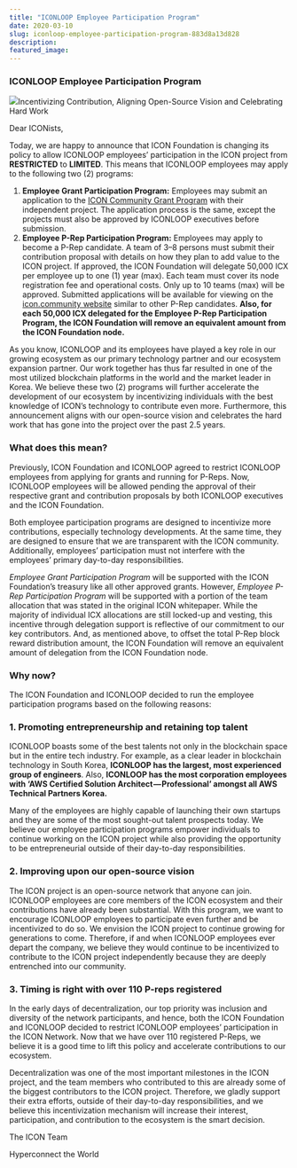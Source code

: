 ```yaml
---
title: "ICONLOOP Employee Participation Program"
date: 2020-03-10
slug: iconloop-employee-participation-program-883d8a13d828
description:
featured_image:
---
```


### ICONLOOP Employee Participation Program

![](https://cdn-images-1.medium.com/max/800/1*CJmlnPbocW5rpLOlBqFeoA.png)Incentivizing Contribution, Aligning Open-Source Vision and Celebrating Hard Work

Dear ICONists,

Today, we are happy to announce that ICON Foundation is changing its policy to allow ICONLOOP employees’ participation in the ICON project from **RESTRICTED** to **LIMITED**. This means that ICONLOOP employees may apply to the following two (2) programs:

1. **Employee Grant Participation Program:** Employees may submit an application to the [ICON Community Grant Program](https://forum.icon.community/t/icon-community-grant-program-icon-cgp/256) with their independent project. The application process is the same, except the projects must also be approved by ICONLOOP executives before submission.
2. **Employee P-Rep Participation Program:** Employees may apply to become a P-Rep candidate. A team of 3–8 persons must submit their contribution proposal with details on how they plan to add value to the ICON project. If approved, the ICON Foundation will delegate 50,000 ICX per employee up to one (1) year (max). Each team must cover its node registration fee and operational costs. Only up to 10 teams (max) will be approved. Submitted applications will be available for viewing on the [icon.community website](https://icon.community/iconsensus/candidates/) similar to other P-Rep candidates. **Also, for each 50,000 ICX delegated for the Employee P-Rep Participation Program, the ICON Foundation will remove an equivalent amount from the ICON Foundation node.**

As you know, ICONLOOP and its employees have played a key role in our growing ecosystem as our primary technology partner and our ecosystem expansion partner. Our work together has thus far resulted in one of the most utilized blockchain platforms in the world and the market leader in Korea. We believe these two (2) programs will further accelerate the development of our ecosystem by incentivizing individuals with the best knowledge of ICON’s technology to contribute even more. Furthermore, this announcement aligns with our open-source vision and celebrates the hard work that has gone into the project over the past 2.5 years.

### What does this mean?

Previously, ICON Foundation and ICONLOOP agreed to restrict ICONLOOP employees from applying for grants and running for P-Reps. Now, ICONLOOP employees will be allowed pending the approval of their respective grant and contribution proposals by both ICONLOOP executives and the ICON Foundation.

Both employee participation programs are designed to incentivize more contributions, especially technology developments. At the same time, they are designed to ensure that we are transparent with the ICON community. Additionally, employees’ participation must not interfere with the employees’ primary day-to-day responsibilities.

*Employee Grant Participation Program* will be supported with the ICON Foundation’s treasury like all other approved grants. However, *Employee P-Rep Participation Program* will be supported with a portion of the team allocation that was stated in the original ICON whitepaper. While the majority of individual ICX allocations are still locked-up and vesting, this incentive through delegation support is reflective of our commitment to our key contributors. And, as mentioned above, to offset the total P-Rep block reward distribution amount, the ICON Foundation will remove an equivalent amount of delegation from the ICON Foundation node.

### Why now?

The ICON Foundation and ICONLOOP decided to run the employee participation programs based on the following reasons:

### 1. Promoting entrepreneurship and retaining top talent

ICONLOOP boasts some of the best talents not only in the blockchain space but in the entire tech industry. For example, as a clear leader in blockchain technology in South Korea, **ICONLOOP has the largest, most experienced group of engineers**. Also, **ICONLOOP has the most corporation employees with ‘AWS Certified Solution Architect — Professional’ amongst all AWS Technical Partners Korea.**

Many of the employees are highly capable of launching their own startups and they are some of the most sought-out talent prospects today. We believe our employee participation programs empower individuals to continue working on the ICON project while also providing the opportunity to be entrepreneurial outside of their day-to-day responsibilities.

### 2. Improving upon our open-source vision

The ICON project is an open-source network that anyone can join. ICONLOOP employees are core members of the ICON ecosystem and their contributions have already been substantial. With this program, we want to encourage ICONLOOP employees to participate even further and be incentivized to do so. We envision the ICON project to continue growing for generations to come. Therefore, if and when ICONLOOP employees ever depart the company, we believe they would continue to be incentivized to contribute to the ICON project independently because they are deeply entrenched into our community.

### 3. Timing is right with over 110 P-reps registered

In the early days of decentralization, our top priority was inclusion and diversity of the network participants, and hence, both the ICON Foundation and ICONLOOP decided to restrict ICONLOOP employees’ participation in the ICON Network. Now that we have over 110 registered P-Reps, we believe it is a good time to lift this policy and accelerate contributions to our ecosystem.

Decentralization was one of the most important milestones in the ICON project, and the team members who contributed to this are already some of the biggest contributors to the ICON project. Therefore, we gladly support their extra efforts, outside of their day-to-day responsibilities, and we believe this incentivization mechanism will increase their interest, participation, and contribution to the ecosystem is the smart decision.

The ICON Team

Hyperconnect the World

